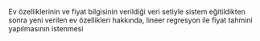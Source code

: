  Ev  özelliklerinin ve fiyat bilgisinin verildiği veri setiyle sistem eğitildikten sonra yeni verilen ev özellikleri hakkında, lineer regresyon ile fiyat tahmini yapılmasının istenmesi
